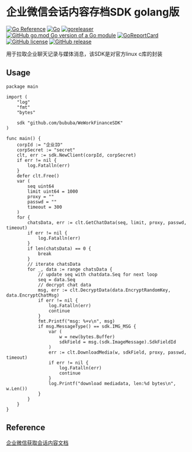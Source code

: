 # 企业微信会话内容存档SDK golang版 

[![Go Reference](https://pkg.go.dev/badge/github.com/bububa/WeWorkFinanceSDK.svg)](https://pkg.go.dev/github.com/bububa/WeWorkFinanceSDK)
[![Go](https://github.com/bububa/WeWorkFinanceSDK/actions/workflows/go.yml/badge.svg)](https://github.com/bububa/WeWorkFinanceSDK/actions/workflows/go.yml)
[![goreleaser](https://github.com/bububa/WeWorkFinanceSDK/actions/workflows/goreleaser.yml/badge.svg)](https://github.com/bububa/WeWorkFinanceSDK/actions/workflows/goreleaser.yml)
[![GitHub go.mod Go version of a Go module](https://img.shields.io/github/go-mod/go-version/bububa/WeWorkFinanceSDK.svg)](https://github.com/bububa/WeWorkFinanceSDK)
[![GoReportCard](https://goreportcard.com/badge/github.com/bububa/WeWorkFinanceSDK)](https://goreportcard.com/report/github.com/bububa/WeWorkFinanceSDK)
[![GitHub license](https://img.shields.io/github/license/bububa/WeWorkFinanceSDK.svg)](https://github.com/bububa/WeWorkFinanceSDK/blob/master/LICENSE)
[![GitHub release](https://img.shields.io/github/release/bububa/WeWorkFinanceSDK.svg)](https://GitHub.com/bububa/WeWorkFinanceSDK/releases/)

用于拉取企业聊天记录与媒体消息，该SDK是对官方linux c库的封装

## Usage
```golang
package main

import (
    "log"
    "fmt"
    "bytes"

    sdk "github.com/bububa/WeWorkFinanceSDK"
)

func main() {
    corpId := "企业ID"
    corpSecret := "secret"
    clt, err := sdk.NewClient(corpId, corpSecret)
    if err != nil {
        log.Fatalln(err)
    }
    defer clt.Free()
    var (
        seq uint64 
        limit uint64 = 1000
        proxy = ""
        passwd = ""
        timeout = 300
    )
    for {
        chatsData, err := clt.GetChatData(seq, limit, proxy, passwd, timeout)
        if err != nil {
            log.Fatalln(err)
        }
        if len(chatsData) == 0 {
            break
        }
        // iterate chatsData
        for _, data := range chatsData {
            // update seq with chatdata.Seq for next loop
            seq = data.Seq
            // decrypt chat data
            msg, err := clt.DecryptData(data.EncryptRandomKey, data.EncryptChatMsg)
            if err != nil {
                log.Fatalln(err)
                continue
            }
            fmt.Printf("msg: %+v\n", msg)
            if msg.MessageType() == sdk.IMG_MSG {
                var (
                    w = new(bytes.Buffer) 
                    sdkField = msg.(sdk.ImageMessage).SdkFieldId
                )
                err := clt.DownloadMedia(w, sdkField, proxy, passwd, timeout)
                if err != nil {
                    log.Fatalln(err)
                    continue
                }
                log.Printf("download mediadata, len:%d bytes\n", w.Len())
            }
        }
    }
}
```

## Reference
[企业微信获取会话内容文档](https://work.weixin.qq.com/api/doc/90000/90135/91774)


